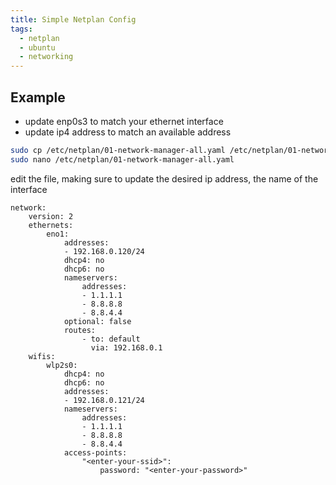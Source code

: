 ```yaml
---
title: Simple Netplan Config
tags:
  - netplan
  - ubuntu
  - networking
---
```


## Example

* update enp0s3 to match your ethernet interface
* update ip4 address to match an available address

```bash
sudo cp /etc/netplan/01-network-manager-all.yaml /etc/netplan/01-network-manager-all.yaml.bak
sudo nano /etc/netplan/01-network-manager-all.yaml
```

edit the file, making sure to update the desired ip address, the name of the interface

```
network:
    version: 2
    ethernets:
        eno1:
            addresses:
            - 192.168.0.120/24
            dhcp4: no
            dhcp6: no
            nameservers:
                addresses:
                - 1.1.1.1
                - 8.8.8.8
                - 8.8.4.4
            optional: false
            routes:
                - to: default
                  via: 192.168.0.1
    wifis:
        wlp2s0:
            dhcp4: no
            dhcp6: no
            addresses:
            - 192.168.0.121/24
            nameservers:
                addresses:
                - 1.1.1.1
                - 8.8.8.8
                - 8.8.4.4
            access-points:
                "<enter-your-ssid>":
                    password: "<enter-your-password>"
```

